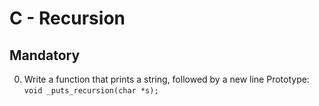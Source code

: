 #  C - Recursion

## Mandatory

0. Write a function that prints a string, followed by a new line
	Prototype: <code>void _puts_recursion(char *s);</code>

